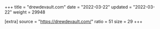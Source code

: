+++
title = "drewdevault.com"
date = "2022-03-22"
updated = "2022-03-22"
weight = 29948

[extra]
source = "https://drewdevault.com/"
ratio = 51
size = 29
+++

